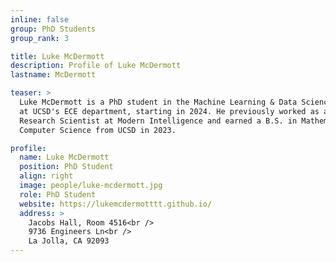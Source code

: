```yaml
---
inline: false
group: PhD Students
group_rank: 3

title: Luke McDermott
description: Profile of Luke McDermott
lastname: McDermott

teaser: >
  Luke McDermott is a PhD student in the Machine Learning & Data Science track
  at UCSD's ECE department, starting in 2024. He previously worked as an ML
  Research Scientist at Modern Intelligence and earned a B.S. in Mathematics and
  Computer Science from UCSD in 2023.

profile:
  name: Luke McDermott
  position: PhD Student
  align: right
  image: people/luke-mcdermott.jpg
  role: PhD Student
  website: https://lukemcdermotttt.github.io/
  address: >
    Jacobs Hall, Room 4516<br />
    9736 Engineers Ln<br />
    La Jolla, CA 92093
---
```


